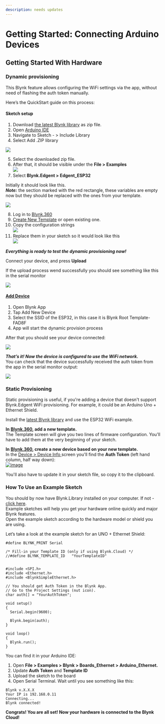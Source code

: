 ```yaml
---
description: needs updates
---
```


# Getting Started: Connecting Arduino Devices

## Getting Started With Hardware

### Dynamic provisioning

This Blynk feature allows configuring the WiFi settings via the app, without need of flashing the auth token manually.  
  
Here’s the QuickStart guide on this process:

#### Sketch setup

1. Download [the latest Blynk library](https://github.com/blynkkk/blynk-library/releases/tag/v1.0.0-beta.3) as zip file.
2. Open [Arduino IDE](https://www.arduino.cc/en/guide/windows)
3. Navigate to Sketch - &gt; Include Library 
4. Select Add .ZIP library

![](https://lh3.googleusercontent.com/i3hKUqAHHOLARrcHd0QaKKhVXjs2BAzFFgonSnaA2JyLWwO5aj7yM8Z0K7QwTpW_sU17pJTyBAx0hLjHPOGceIjdCJhUjYdjukK0sjQTE0EX_xBV3UPpjzWHVvPqhkB2neYdVhkm)

5. Select the downloaded zip file.  
6. After that, it should be visible under the **File &gt; Examples**  
![](https://lh3.googleusercontent.com/WfHrWEDwJZ-mzHNcy1UVE1nwHDCAODrMkVehACEgsZYc4pS54L4o99Qel706TSEYPqUqNayc8Ur8pM6DCECYFH1hivgwC2O-KHSZgANz4yTkVV99JR-N4-8B2NDCoZXm3GlXm7eD)  
7. Select **Blynk.Edgent &gt; Edgent\_ESP32**

Initially it should look like this.   
_**Note:**_ the section marked with the red rectangle, these variables are empty now but they should be replaced with the ones from your template.

![](https://lh6.googleusercontent.com/0Zx4V87T_YZ8upPUktQLuN8gIV3Tnkaf9N_NYOwtkmG1dMxWsSC_iyXuu4w-MvGsgVU_Tm8b1yzS67BXqw2xc3kw6RC6pyfCdw5XYvC7yBU0JML5v-H6rVvE3XG5EqSik1i1_MML)

8. Log in to [Blynk.360](https://blynk.cloud/)  
9. [Create New Template](building-a-commercial-product-a-z.md#create-a-template) or open existing one.  
10. Copy the configuration strings  
![](https://lh6.googleusercontent.com/x2ZHNOv1TA7jPkQtujqBWmn3_mtQr5yxkgZ-0JZF7T7pIndKZHTu0glkkblS3sEd4XV1KAo0ZaljY3dm73AA8aKghwdALd7rKiELWm3v0xjoCJ1Li6wjzsoOP_oCjMBysQ31QBNp)  
11. Replace them in your sketch so it would look like this  
![](https://lh6.googleusercontent.com/SdEuVasrt4iCFQqVHaHv9cjR-TkjY9_8HWHHQRc2qDOBax7CD5DfKLTwPb6SQ4gXP5DdAOagRdmAvT1JtEkmwebHStD31Xol-Tj4wSofO8Qk7F4MdhazaASaPR-voPgbcthzcN2d)

_**Everything is ready to test the dynamic provisioning now!**_

Connect your device, and press **Upload**

If the upload process wend successfully you should see something like this in the serial monitor  
  
![](https://lh6.googleusercontent.com/ke-UDlKRqfsgiak0aMEEHVbEU-cAmShbXLAMOS1LEd4_Kd1tktKFw2SajHnWul_b9jT3si85XchMheZlMWy931lPBKUvgw_daFkiYuUVBfVQM9VKePbryxwbD9hvnH4t5lZ2AzFo)  


#### [Add Device](../mobile-applications/device-management/add-new-device.md)

1. Open Blynk App 
2. Tap Add New Device
3. Select the SSID of the ESP32, in this case it is Blynk Root Template-FAD8F
4. App will start the dynamic provision process

After that you should see your device connected:

![](https://lh4.googleusercontent.com/Dofpg_nuepVAkVObVJcXsWC0Z9QShoVWHPGgYv8a_WZ9RMD-2G_zAwKHDk6ddp1lrf2KIHNrGCsgJ6Vu0x4UiKZCHgwsv1GUAu9_v819oItUP3vPo_iIVwNveTh3UI_fD6mCOi2B)

_**That’s it! Now the device is configured to use the WiFi network.**_  
You can check that the device successfully received the auth token from the app in the serial monitor output:

![](https://lh4.googleusercontent.com/P1WcVsuVbygCW8kSggfYwOKf55a1vVDk4KcCYevGbFPhFXGRI7r5s7_B7z2qKCzfLZudWU0nj6NKPkLMBO1Zodc7X8a54z3M51VLHo65pEfFlP93mCKxgJjaa5maOAKWg6HPZ7zv)



### Static Provisioning

Static provisioning is useful, if you're adding a device that doesn't support Blynk.Edgent WiFi provisioning. For example, it could be an Arduino Uno + Ethernet Shield.

Install the [latest Blynk library](https://github.com/blynkkk/blynk-library/releases/tag/v1.0.0-beta.1) and use the ESP32 WiFi example.

**In** [**Blynk.360**](https://blynk.cloud/)**, add a new template.**  
The Template screen will give you two lines of firmware configuration. You'll have to add them at the very beginning of your sketch.

**In** [**Blynk.360**](https://blynk.cloud/)**, create a new device based on your new template.**  
In the [Device &gt; Device Info ](../web-dashboard/for-developers/search/devices-1/device-view/device-info.md)screen you'll find the **Auth Token** \(left hand column, half way down\):  
[![image](https://user-images.githubusercontent.com/35718564/112981316-e62d3400-9152-11eb-86b2-8a85806dd860.png)](https://user-images.githubusercontent.com/35718564/112981316-e62d3400-9152-11eb-86b2-8a85806dd860.png)

You'll also have to update it in your sketch file, so copy it to the clipboard.

### How To Use an Example Sketch

You should by now have Blynk.Library installed on your computer. If not - [click here](https://docs.blynk.cc/#downloads-blynk-library).  
Example sketches will help you get your hardware online quickly and major Blynk features.  
Open the example sketch according to the hardware model or shield you are using.

Let’s take a look at the example sketch for an UNO + Ethernet Shield:

```text
#define BLYNK_PRINT Serial

/* Fill-in your Template ID (only if using Blynk.Cloud) */
//#define BLYNK_TEMPLATE_ID   "YourTemplateID"


#include <SPI.h>
#include <Ethernet.h>
#include <BlynkSimpleEthernet.h>

// You should get Auth Token in the Blynk App.
// Go to the Project Settings (nut icon).
char auth[] = "YourAuthToken";

void setup()
{
  Serial.begin(9600);

  Blynk.begin(auth);
}

void loop()
{
  Blynk.run();
}
```

You can find it in your Arduino IDE:

1. Open **File &gt; Examples &gt; Blynk &gt; Boards\_Ethernet &gt; Arduino\_Ethernet.**
2. Update **Auth Token** and **Template ID**
3. Upload the sketch to the board
4.  Open Serial Terminal. Wait until you see something like this:

```text
Blynk v.X.X.X
Your IP is 192.168.0.11
Connecting...
Blynk connected!
```

**Congrats! You are all set! Now your hardware is connected to the Blynk Cloud!**

